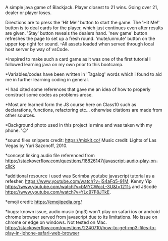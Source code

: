 A simple java game of Blackjack.
Player closest to 21 wins. Going over 21, dealer or player loses.

Directions are to press the 'Hit Me!' button to start the game.
The 'Hit Me!' button is to deal cards for the player, which just continues even after results are given.
'Stay' button reveals the dealers hand.
'new game' button refreshes the page to set up a fresh round.
'mute/unmute' button on the upper top right for sound.
    -All assets loaded when served through local host server by way of vsCode.
    
*Inspired to make such a card game as it was one of the first tutorial I followed learning java on my own prior to this bootcamp.

*Variables/codes have been written in 'Tagalog' words which i found to aid me in further learning coding in general.

*I had cited some references that gave me an idea of how to properly construct some codes as problems arose.

*Most are learned form the JS course here on Class10 such as         declarations, functions, refactoring etc...
    otherwise citations are made from other sources.

*Background photo used in this project is mine and was taken with my phone. '😉' 

*sound files snippets credit: https://mixkit.co/
 Music credit: Lights of Las Vegas by Yuri Sazonoff, 2010.

*concept linking audio file referenced from https://stackoverflow.com/questions/18826147/javascript-audio-play-on-click

*additional resource i used was Scrimba youtube javascript tutorial as a refesher, https://www.youtube.com/watch?v=jS4aFq5-91M, 
Kenny Yip  https://www.youtube.com/watch?v=bMYCWccL-3U&t=1211s and JScode https://www.youtube.com/watch?v=YLc97F8JTkE.

*emoji credit: https://emojipedia.org/

*bugs: known issue, audio music (mp3) won't play on safari ios or android chrome browser served from javascript due to its limitations. 
    No issue on chrome or edge on windows. Not tested on Mac. https://stackoverflow.com/questions/2240710/how-to-get-mp3-files-to-play-in-iphone-safari-web-browser